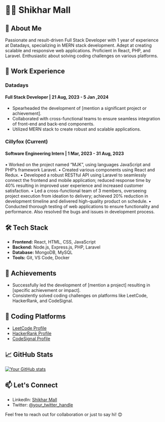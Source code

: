 <!--
### Hi there 👋, My self Shikhar Mall

**Shikharmall/Shikharmall** is a ✨ _special_ ✨ repository because its `README.md` (this file) appears on your GitHub profile.

Here are some ideas to get you started:

 🔭 I’m currently working as Full Stack Developer.
 - 🌱 I’m currently learning ...
- 👯 I’m looking to collaborate on ...
- 🤔 I’m looking for help with ...
- 💬 Ask me about ...
- 📫 How to reach me: ...
- 😄 Pronouns: ...
- ⚡ Fun fact: ...-->


# 👨‍💻 Shikhar Mall

## 🚀 About Me

Passionate and result-driven Full Stack Developer with 1 year of experience at Datadays, specializing in MERN stack development. Adept at creating scalable and responsive web applications. Proficient in React, PHP, and Laravel. Enthusiastic about solving coding challenges on various platforms.

## 💼 Work Experience

### Datadays
#### Full Stack Developer | 21 Aug, 2023 - 5 Jan ,2024

- Spearheaded the development of [mention a significant project or achievement].
- Collaborated with cross-functional teams to ensure seamless integration of front-end and back-end components.
- Utilized MERN stack to create robust and scalable applications.

### Cillyfox (Current)
#### Software Engineering Intern | 1 Mar, 2023 - 31 Aug, 2023

• Worked on the project named “MJK”, using languages JavaScript and PHP’s framework Laravel.
• Created various components using React and Redux.
• Developed a robust RESTful API using Laravel to seamlessly connect the frontend and mobile application; reduced
response time by 40% resulting in improved user experience and increased customer satisfaction.
• Led a cross-functional team of 3 members, overseeing project execution from ideation to delivery; achieved 20% reduction
in development timeline and delivered high-quality product on schedule.
• Conducted thorough testing of web applications to ensure functionality and performance. Also resolved the bugs and
issues in development process.

## 🛠️ Tech Stack

- **Frontend:** React, HTML, CSS, JavaScript
- **Backend:** Node.js, Express.js, PHP, Laravel
- **Database:** MongoDB, MySQL
- **Tools:** Git, VS Code, Docker

## 🚀 Achievements

- Successfully led the development of [mention a project] resulting in [specific achievement or impact].
- Consistently solved coding challenges on platforms like LeetCode, HackerRank, and CodeSignal.

## 🚀 Coding Platforms

- [LeetCode Profile](https://leetcode.com/your_username/)
- [HackerRank Profile](https://www.hackerrank.com/your_username/)
- [CodeSignal Profile](https://codesignal.com/profile/your_username/)

## 📈 GitHub Stats

[![Your GitHub stats](https://github-readme-stats.vercel.app/api?username=your_username&count_private=true&show_icons=true&theme=radical)](https://github.com/your_username)

## 📫 Let's Connect

- LinkedIn: [Shikhar Mall](https://www.linkedin.com/in/shikhar-mall-161b05230/)
- Twitter: [@your_twitter_handle](https://twitter.com/your_twitter_handle)

Feel free to reach out for collaboration or just to say hi! 😊


